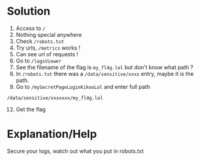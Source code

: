 # Solution

1. Access to `/`
2. Nothing special anywhere
3. Check `/robots.txt`
4. Try urls, `/metrics` works !
5. Can see url of requests !
6. Go to `/logsViewer`
7. See the filename of the flag is `my_fl4g.lol` but don't know what path ?
8. In `/robots.txt` there was a `/data/sensitive/xxxx` entry, maybe it is the path.
9. Go to `/mySecretPageLoginKikooLol` and enter full path
```
/data/sensitive/xxxxxxx/my_fl4g.lol
```
12. Get the flag

# Explanation/Help

Secure your logs, watch out what you put in robots.txt